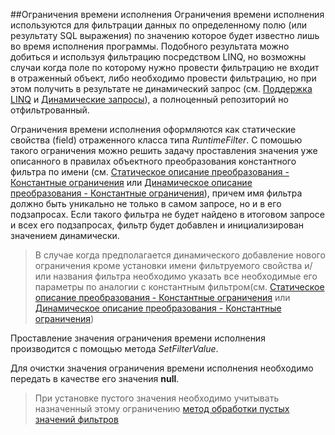##Ограничения времени исполнения
Ограничения времени исполнения используются для фильтрации данных по определенному полю (или результату SQL выражения) по значению которое будет известно лишь во время исполнения программы. Подобного результата можно добиться и используя фильтрацию посредством LINQ, но возможны случаи когда поле по которому нужно провести фильтрацию не входит в отраженный объект, либо необходимо провести фильтрацию, но при этом получить в результате не динамический запрос (см. [Поддержка LINQ](./linq.md) и [Динамические запросы](./queries.md)), а полноценный репозиторий но отфильтрованный.

Ограничения времени исполнения оформляются как статические свойства (field) отраженного класса типа *RuntimeFilter*. С помошью такого ограничения можно решить задачу проставления значения уже описанного в правилах объектного преобразования константного фильтра по имени (см. [Статическое описание преобразования - Константные ограничения](./static.md#Константные-ограничения) или [Динамическое описание преобразования - Константные ограничения](./dynamic.md#Константные-ограничения)), причем имя фильтра должно быть уникально не только в самом запросе, но и в его подзапросах. Если такого фильтра не будет найдено в итоговом запросе и всех его подзапросах, фильтр будет добавлен и инициализирован значением динамически.

>В случае когда предполагается динамического добавление нового ограничения кроме установки имени фильтруемого свойства и/или названия фильтра необходимо указать все необходимые его параметры по аналогии с константным фильтром(см. [Статическое описание преобразования - Константные ограничения](./static.md#Константные-ограничения) или [Динамическое описание преобразования - Константные ограничения](./dynamic.md#Константные-ограничения))

Проставление значения ограничения времени исполнения производится с помощью метода *SetFilterValue*.

Для очистки значения ограничения времени исполнения необходимо передать в качестве его значения **null**. 

>При установке пустого значения необходимо учитывать назначенный этому ограничению [метод обработки пустых значений фильтров](./glossary.md#Методы-обработки-пустых-значений-фильтров)
